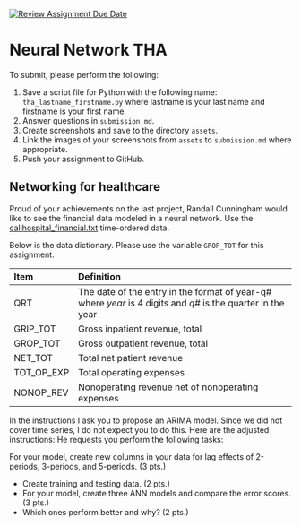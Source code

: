 [![Review Assignment Due Date](https://classroom.github.com/assets/deadline-readme-button-24ddc0f5d75046c5622901739e7c5dd533143b0c8e959d652212380cedb1ea36.svg)](https://classroom.github.com/a/rEyuOVhC)
# Neural Network THA
To submit, please perform the following:
1. Save a script file for Python with the following name: `tha_lastname_firstname.py` where lastname is your last name and firstname is your first name.
1. Answer questions in `submission.md`.
1. Create screenshots and save to the directory `assets`.
1. Link the images of your screenshots from `assets` to `submission.md` where appropriate.
1. Push your assignment to GitHub.

## Networking for healthcare
Proud of your achievements on the last project, Randall Cunningham would like to see the financial data modeled in a neural network. Use the [calihospital_financial.txt](/data/calihospital_financial.txt) time-ordered data.

Below is the data dictionary. Please use the variable `GROP_TOT` for this assignment.

| Item | Definition |
|:---|:---|
| QRT | The date of the entry in the format of year-q# where *year* is 4 digits and *q#* is the quarter in the year |
| GRIP_TOT | Gross inpatient revenue, total |
| GROP_TOT | Gross outpatient revenue, total |
| NET_TOT | Total net patient revenue |
| TOT_OP_EXP | Total operating expenses |
| NONOP_REV | Nonoperating revenue net of nonoperating expenses |

In the instructions I ask you to propose an ARIMA model. Since we did not cover time series, I do not expect you to do this. Here are the adjusted  instructions:
He requests you perform the following tasks:

For your model, create new columns in your data for lag effects of 2-periods, 3-periods, and 5-periods. (3 pts.)
* Create training and testing data. (2 pts.)
* For your model, create three ANN models and compare the error scores. (3 pts.)
* Which ones perform better and why? (2 pts.)

